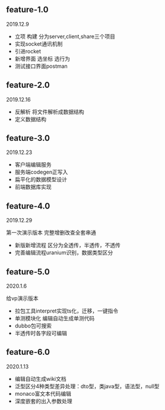 ## feature-1.0
2019.12.9

* 立项 构建 分为server,client,share三个项目
* 实现socket通讯机制
* 引进rocket
* 新增界面 选坐标 选行为 
* 测试接口界面postman
## feature-2.0
2019.12.16

* 反解析 将文件解析成数据结构
* 定义数据结构
## feature-3.0
2019.12.23

* 客户端编辑服务 
* 服务端codegen正写入
* 扁平化的数据模型设计
* 前端数据库实现
## feature-4.0
2019.12.29

第一次演示版本 完整增删改查全套串通

* 新版新增流程 区分为全透传，半透传，不透传
* 完善编辑流程uranium识别，数据类型区分
## feature-5.0
2020.1.6

给vp演示版本

* 拉包工具interpret实现ts化，迁移，一键指令
* 单测模块化 编辑自动生成单测代码
* dubbo包可搜索
* 半透传时各字段可编辑
## feature-6.0
2020.1.13

* 编辑自动生成wiki文档
* 泛型区分4种类型差异处理：dto型，类java型，语法型，null型
* monaco富文本代码编辑
* 深度嵌套的出入参数处理

